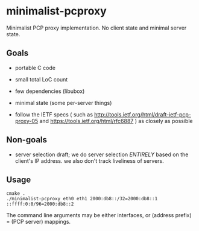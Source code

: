 minimalist-pcproxy
==================

Minimalist PCP proxy implementation. No client state and minimal server state.

Goals
-----

- portable C code

- small total LoC count 

- few dependencies (libubox)

- minimal state (some per-server things)

- follow the IETF specs ( such as
  http://tools.ietf.org/html/draft-ietf-pcp-proxy-05 and
  https://tools.ietf.org/html/rfc6887 ) as closely as possible

Non-goals
---------

- server selection draft; we do server selection *ENTIRELY* based on the
  client's IP address. we also don't track liveliness of servers.

Usage
-----

	cmake .
	./minimalist-pcproxy eth0 eth1 2000:db8::/32=2000:db8::1 ::ffff:0:0/96=2000:db8::2

The command line arguments may be either interfaces, or (address prefix) =
(PCP server) mappings.
